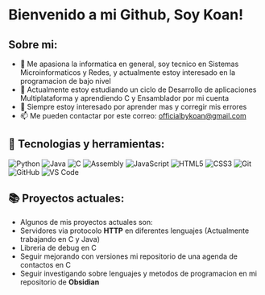 # Bienvenido a mi Github, Soy Koan!

## Sobre mi:

- 🔭 Me apasiona la informatica en general, soy tecnico en Sistemas Microinformaticos y Redes, y actualmente estoy interesado en la programacion de bajo nivel
- 🌱 Actualmente estoy estudiando un ciclo de Desarrollo de aplicaciones Multiplataforma y aprendiendo C y Ensamblador por mi cuenta
- 💬 Siempre estoy interesado por aprender mas y corregir mis errores
- 📫 Me pueden contactar por este correo: officialbykoan@gmail.com

## 🔧 Tecnologias y herramientas:

![Python](https://img.shields.io/badge/-Python-333?style=flat&logo=python)
![Java](https://img.shields.io/badge/-Java-333?style=flat&logo=java)
![C](https://img.shields.io/badge/-C-333?style=flat&logo=c)
![Assembly](https://img.shields.io/badge/-Assembly-333?style=flat&logo=assemblyscript)
![JavaScript](https://img.shields.io/badge/-JavaScript-333?style=flat&logo=javascript)
![HTML5](https://img.shields.io/badge/-HTML5-333?style=flat&logo=html5)
![CSS3](https://img.shields.io/badge/-CSS3-333?style=flat&logo=css3)
![Git](https://img.shields.io/badge/-Git-333?style=flat&logo=git)
![GitHub](https://img.shields.io/badge/-GitHub-333?style=flat&logo=github)
![VS Code](https://img.shields.io/badge/-VS%20Code-333?style=flat&logo=visual-studio-code)

## 📚 Proyectos actuales:

- Algunos de mis proyectos actuales son:
- Servidores via protocolo **HTTP** en diferentes lenguajes (Actualmente trabajando en C y Java)
- Libreria de debug en C
- Seguir mejorando con versiones mi repositorio de una agenda de contactos en C
- Seguir investigando sobre lenguajes y metodos de programacion en mi repositorio de **Obsidian**
